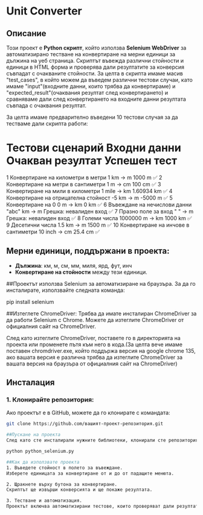 # Unit Converter

## Описание
Този проект е **Python скрипт**, който използва **Selenium WebDriver** за автоматизирано тестване на конвертиране на мерни единици за дължина на уеб страница. Скриптът въвежда различни стойности и единици в HTML форма и проверява дали резултатите за конверсия съвпадат с очакваните стойности. За целта в скрипта имаме масив "test_cases", в който можем да въведем различни тестови случаи, като имаме "input"(входните данни, които трябва да конвертираме) и "expected_result"(очаквания резултат след конвертирането) и сравняваме дали след конвертирането на входните данни резултата съвпада с очаквания резултат.

За целта имаме предварително въведени 10 тестови случая за да тестваме дали скрипта работи:

#	Тестови сценарий	                             Входни данни	        Очакван резултат	     Успешен тест
1	Конвертиране на километри в метри	             1 km -> m	          1000 m	                    ✅
2	Конвертиране на метри в сантиметри	           1 m -> cm	          100 cm	                    ✅
3	Конвертиране на мили в километри	             1 mile -> km	        1.60934 km	                ✅
4	Конвертиране на отрицателна стойност	         -5 km -> m	          -5000 m	                    ✅
5	Конвертиране на 0	      		                   0 m -> km	          0 km	                      ✅
6	Въвеждане на нечислови данни	                 "abc" km -> m	      Грешка: невалиден вход      ✅
7	Празно поле за вход	                           " " -> m	            Грешка: невалиден вход      ✅
8	Големи числа	                                 1000000 m -> km	    1000 km	                    ✅
9	Десетични числа	                               1.5 km -> m	        1500 m	                    ✅
10	Конвертиране на инчове в сантиметри	         10 inch -> cm	      25.4 cm	                    ✅


## Мерни единици, поддържани в проекта:
- **Дължина**: км, м, см, мм, миля, ярд, фут, инч
- **Конвертиране на стойности** между тези единици.


##Проектът използва Selenium за автоматизиране на браузъра. За да го инсталирате, използвайте следната команда:

pip install selenium


##Изтеглете ChromeDriver:
Трябва да имате инсталиран ChromeDriver за да работи Selenium с Chrome. Можете да изтеглите ChromeDriver от официалния сайт на ChromeDriver.

След като изтеглите ChromeDriver, поставете го в директорията на проекта или променете пътя към него в кода.(За целта вече имаме поставен chromdriver.exe, който поддържа версия на google chrome 135, aко вашата версия е различна трябва да изтеглите ChromeDriver за вашата версия на браузъра от официалния сайт на ChromeDriver)

## Инсталация

### 1. Клонирайте репозитория:
Ако проектът е в GitHub, можете да го клонирате с командата:

```bash
git clone https://github.com/вашият-проект-репозитория.git

##Пускане на проекта 
След като сте инсталирали нужните библиотеки, клонирали сте репозиторията от GitHub и сте настроили ChromeDriver, можете да стартирате скрипта, като изпълните следната команда:

python python_selenium.py

##Как да използвате проекта
1. Въведете стойност в полето за въвеждане.
Изберете единицата за конвертиране от и до от падащите менюта.

2. Щракнете върху бутона за конвертиране.
Скриптът ще извърши конверсията и ще покаже резултата.

3. Тестване и автоматизация.
Проектът включва автоматизирани тестове, които проверяват дали резултатите от конверсията са правилни за дадените входни стойности и единици. Всеки тест сравнява очаквания резултат с получения резултат.
